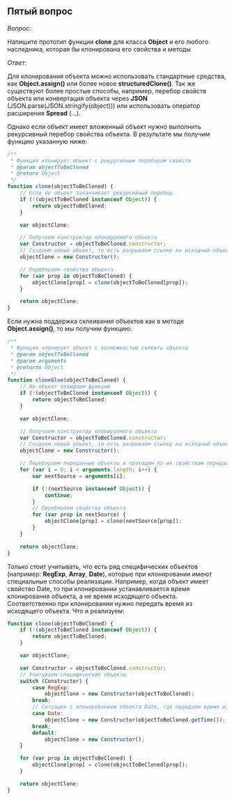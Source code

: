 ## Пятый вопрос

_Вопрос:_

Напишите прототип функции __clone__ для класса __Object__ и его любого наследника, которая бы клонирована его свойства 
и методы

_Ответ:_

Для клонирования объекта можно использовать стандартные средства, как __Object.assign()__ или более новое 
__structuredClone()__. Так же существуют более простые способы, например, перебор свойств объекта или конвертация объекта 
через __JSON__ (JSON.parse(JSON.stringify(object))) или использовать оператор расширения __Spread__ (…).

Однако если объект имеет вложенный объект нужно выполнить рекурсивный перебор свойства объекта. В результате мы получим 
функцию указанную ниже:

```javascript
/**
 * Функция клонирует объект с рекурсивным перебором свойств
 * @param objectToBeCloned
 * @return Object
 */
function clone(objectToBeCloned) {
    // Если не объект заканчивает рекурсивный перебор.
    if (!(objectToBeCloned instanceof Object)) {
        return objectToBeCloned;
    }

    var objectClone;

    // Получаем конструктор клонируемого объекта
    var Constructor = objectToBeCloned.constructor;
    // Создаем новый объект, то есть разрываем ссылку на исходный объект
    objectClone = new Constructor();

    // Перебираем свойства объекта
    for (var prop in objectToBeCloned) {
        objectClone[prop] = clone(objectToBeCloned[prop]);
    }

    return objectClone;
}
```

Если нужна поддержка склеивания объектов как в методе __Object.assign()__, то мы получим функцию:

```javascript
/**
 * Функция клонирует объект с возможностью склеить объекты
 * @param objectToBeCloned
 * @param arguments
 * @returns Object
 */
function cloneGlue(objectToBeCloned) {
    // Не объект покидаем функцию
    if (!(objectToBeCloned instanceof Object)) {
        return objectToBeCloned;
    }

    var objectClone;

    // Получаем конструктор клонируемого объекта
    var Constructor = objectToBeCloned.constructor;
    // Создаем новый объект, то есть разрываем ссылку на исходный объект
    objectClone = new Constructor();

    // Перебираем переданные объекты и проходим по их свойствам передавая в клонированный объект
    for (var i = 0; i < arguments.length; i++) {
        var nextSource = arguments[i];

        if (!(nextSource instanceof Object)) {
            continue;
        }
        // Перебираем свойства объекта
        for (var prop in nextSource) {
            objectClone[prop] = clone(nextSource[prop]);
        }
    }

    return objectClone;
}
```

Только стоит учитывать, что есть ряд специфических объектов (например: __RegExp__, __Array__, __Date__), которые при 
клонировании имеют специальные способы реализации. Например, когда объект имеет свойство Date, то при клонировании 
устанавливается время клонирования объекта, а не время исходящего объекта. Соответственно при клонировании нужно 
передать время из исходящего объекта. Что и реализуем:

```javascript
function clone(objectToBeCloned) {
    if (!(objectToBeCloned instanceof Object)) {
        return objectToBeCloned;
    }

    var objectClone;

    var Constructor = objectToBeCloned.constructor;
    // Учитываем специфических объекты
    switch (Constructor) {
        case RegExp:
            objectClone = new Constructor(objectToBeCloned);
        break;
        // Ситуация с клонированием объекта Date, где передаем время из исходящего объекта
        case Date:
            objectClone = new Constructor(objectToBeCloned.getTime());
        break;
        default:
            objectClone = new Constructor();
    }

    for (var prop in objectToBeCloned) {
        objectClone[prop] = clone(objectToBeCloned[prop]);
    }

    return objectClone;
}
```